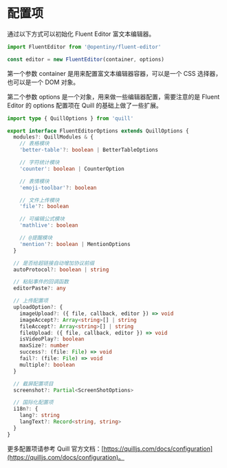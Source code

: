 # 配置项

通过以下方式可以初始化 Fluent Editor 富文本编辑器。

```typescript
import FluentEditor from '@opentiny/fluent-editor'

const editor = new FluentEditor(container, options)
```

第一个参数 container 是用来配置富文本编辑器容器，可以是一个 CSS 选择器，也可以是一个 DOM 对象。

第二个参数 options 是一个对象，用来做一些编辑器配置，需要注意的是 Fluent Editor 的 options 配置项在 Quill 的基础上做了一些扩展。

```typescript
import type { QuillOptions } from 'quill'

export interface FluentEditorOptions extends QuillOptions {
  modules?: QuillModules & {
    // 表格模块
    'better-table'?: boolean | BetterTableOptions

    // 字符统计模块
    'counter': boolean | CounterOption

    // 表情模块
    'emoji-toolbar'?: boolean

    // 文件上传模块
    'file'?: boolean

    // 可编辑公式模块
    'mathlive': boolean

    // @提醒模块
    'mention'?: boolean | MentionOptions
  }

  // 是否给超链接自动增加协议前缀
  autoProtocol?: boolean | string

  // 粘贴事件的回调函数
  editorPaste?: any

  // 上传配置项
  uploadOption?: {
    imageUpload?: ({ file, callback, editor }) => void
    imageAccept?: Array<string>[] | string
    fileAccept?: Array<string>[] | string
    fileUpload: ({ file, callback, editor }) => void
    isVideoPlay?: boolean
    maxSize?: number
    success?: (file: File) => void
    fail?: (file: File) => void
    multiple?: boolean
  }

  // 截屏配置项目
  screenshot?: Partial<ScreenShotOptions>

  // 国际化配置项
  i18n?: {
    lang?: string
    langText?: Record<string, string>
  }
}
```

更多配置项请参考 Quill 官方文档：[https://quilljs.com/docs/configuration](https://quilljs.com/docs/configuration)。
